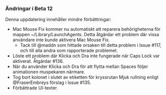 ### Ändringar i Beta 12

Denna uppdatering innehåller mindre förbättringar:

- Mac Mouse Fix kommer nu automatiskt att reparera behörigheterna för mappen ~/Library/LaunchAgents. Detta åtgärdar ett problem där vissa användare inte kunde aktivera Mac Mouse Fix.
  - Tack till @maddn som hittade orsaken till detta problem i Issue #117, och till alla andra som rapporterade problemet.
- Löste ett problem där Klicka och Dra inte fungerade när Caps Lock var aktiverat. Åtgärdar #136.
- När du använder Klicka och Dra för att flytta mellan Spaces följer animationen muspekaren närmare.
- Tog bort kolonet i slutet av etiketten för kryssrutan Mjuk rullning enligt @FraserEmbreys förslag i Issue #135.
- Förbättrade UI-texter.